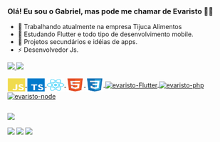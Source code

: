 ### Olá! Eu sou o Gabriel, mas pode me chamar de Evaristo 👋😎


- 🔭 Trabalhando atualmente na empresa Tijuca Alimentos
- 🌱 Estudando Flutter e todo tipo de desenvolvimento mobile.
- 👯 Projetos secundários e  idéias de apps.
- ⚡ Desenvolvedor Js.
 <div>
  <a href="https://github.com/evaristux1">
  <img height="180em" src="https://github-readme-stats.vercel.app/api?username=evaristux1&show_icons=true&theme=dark&include_all_commits=true&count_private=true"/>
  <img height="180em" src="https://github-readme-stats.vercel.app/api/top-langs/?username=evaristux1&layout=compact&langs_count=7&theme=dark"/>
</div>
<div style="display: inline_block"><br>
  <img align="center" alt="evaristo-Js" height="30" width="40" src="https://raw.githubusercontent.com/devicons/devicon/master/icons/javascript/javascript-plain.svg">
  <img align="center" alt="evaristo-Ts" height="30" width="40" src="https://raw.githubusercontent.com/devicons/devicon/master/icons/typescript/typescript-plain.svg">
  <img align="center" alt="evaristo-React" height="30" width="40" src="https://raw.githubusercontent.com/devicons/devicon/master/icons/react/react-original.svg">
  <img align="center" alt="evaristo-HTML" height="30" width="40" src="https://raw.githubusercontent.com/devicons/devicon/master/icons/html5/html5-original.svg">
  <img align="center" alt="evaristo-CSS" height="30" width="40" src="https://raw.githubusercontent.com/devicons/devicon/master/icons/css3/css3-original.svg">
  <img align="center" alt="evaristo-Flutter" height="30" width="40" src="https://cdn.jsdelivr.net/gh/devicons/devicon/icons/flutter/flutter-original.svg">
  <img align="center" alt="evaristo-php" height="30" width="40" src="https://cdn.jsdelivr.net/gh/devicons/devicon/icons/php/php-plain.svg">
  <img align="center" alt="evaristo-node" height="30" width="40" src="https://cdn.jsdelivr.net/gh/devicons/devicon/icons/nodejs/nodejs-original.svg">
 </div>
 
   
  ##
 
<div> 
 
  <a href="https://www.instagram.com/_evaristux" target="_blank"><img src="https://img.shields.io/badge/-Instagram-%23E4405F?style=for-the-badge&logo=instagram&logoColor=white" target="_blank"></a>

 <a href="https://discord.gg/eMYQgZzX" target="_blank"><img src="https://img.shields.io/badge/Discord-7289DA?style=for-the-badge&logo=discord&logoColor=white" target="_blank"></a> 
  <a href = "mailto:gabrielevaristovp@gmail.com"><img src="https://img.shields.io/badge/-Gmail-%23333?style=for-the-badge&logo=gmail&logoColor=white" target="_blank"></a>
  <a href="https://www.linkedin.com/in/gabriel-evaristo-b934281a6" target="_blank"><img src="https://img.shields.io/badge/-LinkedIn-%230077B5?style=for-the-badge&logo=linkedin&logoColor=white" target="_blank"></a> 
 
 
</div>
